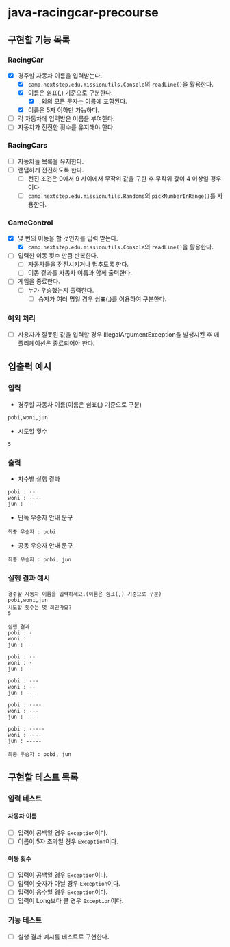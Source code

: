 # java-racingcar-precourse

## 구현할 기능 목록

### RacingCar

- [X] 경주할 자동차 이름을 입력받는다.
  - [X] `camp.nextstep.edu.missionutils.Console`의 `readLine()`을 활용한다.
  - [X] 이름은 쉼표(,) 기준으로 구분한다.
    - [X] `,`외의 모든 문자는 이름에 포함된다.
  - [X] 이름은 5자 이하만 가능하다.
- [ ] 각 자동차에 입력받은 이름을 부여한다.
- [ ] 자동차가 전진한 횟수를 유지해야 한다.

### RacingCars

- [ ] 자동차들 목록을 유지한다.
- [ ] 랜덤하게 전진하도록 한다.
  - [ ] 전진 조건은 0에서 9 사이에서 무작위 값을 구한 후 무작위 값이 4 이상일 경우이다.
  - [ ] `camp.nextstep.edu.missionutils.Randoms`의 `pickNumberInRange()`를 사용한다.

### GameControl

- [X] 몇 번의 이동을 할 것인지를 입력 받는다.
  - [X] `camp.nextstep.edu.missionutils.Console`의 `readLine()`을 활용한다.
- [ ] 입력한 이동 횟수 만큼 반복한다.
  - [ ] 자동차들을 전진시키거나 멈추도록 한다.
  - [ ] 이동 결과를 자동차 이름과 함께 출력한다.
- [ ] 게임을 종료한다.
  - [ ] 누가 우승했는지 출력한다.
    - [ ] 승자가 여러 명일 경우 쉼표(,)를 이용하여 구분한다.

### 예외 처리

- [ ] 사용자가 잘못된 값을 입력할 경우 IllegalArgumentException을 발생시킨 후 애플리케이션은 종료되어야 한다.

## 입출력 예시

### 입력

- 경주할 자동차 이름(이름은 쉼표(,) 기준으로 구분)
```text
pobi,woni,jun
```

- 시도할 횟수
```text
5
```

### 출력

- 차수별 실행 결과
```text
pobi : --
woni : ----
jun : ---
```

- 단독 우승자 안내 문구
```text
최종 우승자 : pobi
```

- 공동 우승자 안내 문구
```text
최종 우승자 : pobi, jun
```

### 실행 결과 예시
```text
경주할 자동차 이름을 입력하세요.(이름은 쉼표(,) 기준으로 구분)
pobi,woni,jun
시도할 횟수는 몇 회인가요?
5

실행 결과
pobi : -
woni : 
jun : -

pobi : --
woni : -
jun : --

pobi : ---
woni : --
jun : ---

pobi : ----
woni : ---
jun : ----

pobi : -----
woni : ----
jun : -----

최종 우승자 : pobi, jun
```

## 구현할 테스트 목록

### 입력 테스트

#### 자동차 이름

- [ ] 입력이 공백일 경우 `Exception`이다.
- [ ] 이름이 5자 초과일 경우 `Exception`이다.

#### 이동 횟수

- [ ] 입력이 공백일 경우 `Exception`이다.
- [ ] 입력이 숫자가 아닐 경우 `Exception`이다.
- [ ] 입력이 음수일 경우 `Exception`이다.
- [ ] 입력이 Long보다 클 경우 `Exception`이다.

### 기능 테스트

- [ ] 실행 결과 예시를 테스트로 구현한다.
